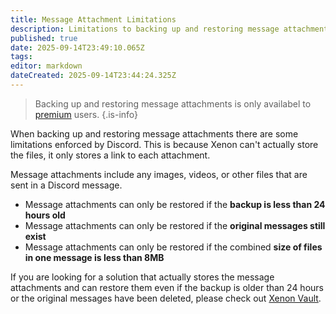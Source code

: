 ```yaml
---
title: Message Attachment Limitations
description: Limitations to backing up and restoring message attachments / attached files
published: true
date: 2025-09-14T23:49:10.065Z
tags: 
editor: markdown
dateCreated: 2025-09-14T23:44:24.325Z
---
```


> Backing up and restoring message attachments is only availabel to [premium](/premium) users.
{.is-info}

When backing up and restoring message attachments there are some limitations enforced by Discord. This is because Xenon can't actually store the files, it only stores a link to each attachment.

Message attachments include any images, videos, or other files that are sent in a Discord message.

- Message attachments can only be restored if the **backup is less than 24 hours old**
- Message attachments can only be restored if the **original messages still exist**
- Message attachments can only be restored if the combined **size of files in one message is less than 8MB**

If you are looking for a solution that actually stores the message attachments and can restore them even if the backup is older than 24 hours or the original messages have been deleted, please check out [Xenon Vault](https://vault.xenon.bot).